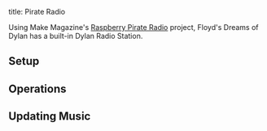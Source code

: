 title: Pirate Radio

Using Make Magazine's [Raspberry Pirate Radio](http://makezine.com/projects/raspberry-pirate-radio/) project, Floyd's Dreams of Dylan
has a built-in Dylan Radio Station.

## Setup

## Operations

## Updating Music
